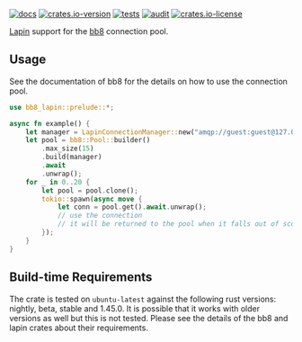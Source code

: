 [![docs](https://docs.rs/bb8-lapin/badge.svg)](https://docs.rs/bb8-lapin)
[![crates.io-version](https://img.shields.io/crates/v/bb8-lapin)](https://crates.io/crates/bb8-lapin)
[![tests](https://github.com/adrianbenavides/bb8-lapin/workflows/Tests/badge.svg)](https://github.com/adrianbenavides/bb8-lapin/actions)
[![audit](https://github.com/adrianbenavides/bb8-lapin/workflows/Audit/badge.svg)](https://github.com/adrianbenavides/bb8-lapin/actions)
[![crates.io-license](https://img.shields.io/crates/l/bb8-lapin)](LICENSE)

[Lapin](https://github.com/CleverCloud/lapin) support for the [bb8](https://github.com/khuey/bb8) connection pool.

## Usage
See the documentation of bb8 for the details on how to use the connection pool.

```rust
use bb8_lapin::prelude::*;

async fn example() {
    let manager = LapinConnectionManager::new("amqp://guest:guest@127.0.0.1:5672//", ConnectionProperties::default());
    let pool = bb8::Pool::builder()
        .max_size(15)
        .build(manager)
        .await
        .unwrap();
    for _ in 0..20 {
        let pool = pool.clone();
        tokio::spawn(async move {
            let conn = pool.get().await.unwrap();
            // use the connection
            // it will be returned to the pool when it falls out of scope.
        });
    }
}
```

## Build-time Requirements
The crate is tested on `ubuntu-latest` against the following rust versions: nightly, beta, stable and 1.45.0.
It is possible that it works with older versions as well but this is not tested.
Please see the details of the bb8 and lapin crates about their requirements.